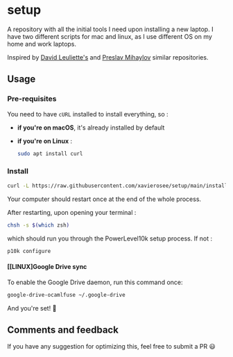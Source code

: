 # setup

A repository with all the initial tools I need upon installing a new laptop.
I have two different scripts for mac and linux, as I use different OS on my home and work laptops.

Inspired by [David Leuliette's](https://github.com/flexbox) and [Preslav Mihaylov](https://github.com/preslavmihaylov) similar repositories.

## Usage

### Pre-requisites

You need to have `cURL` installed to install everything, so :

- **if you're on macOS**, it's already installed by default

- **if you're on Linux** :

    ```bash
    sudo apt install curl
    ```

### Install

```bash
curl -L https://raw.githubusercontent.com/xavierosee/setup/main/install.sh | bash
```

Your computer should restart once at the end of the whole process.

After restarting, upon opening your terminal :

```bash
chsh -s $(which zsh)
```

which should run you through the PowerLevel10k setup process.
If not :

```bash
p10k configure
```

#### [[LINUX]Google Drive sync

To enable the Google Drive daemon, run this command once:

```bash
google-drive-ocamlfuse ~/.google-drive
```

And you're set! :tada:

## Comments and feedback

If you have any suggestion for optimizing this, feel free to submit a PR 😃
